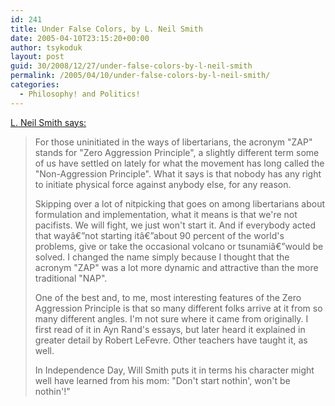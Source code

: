 ```yaml
---
id: 241
title: Under False Colors, by L. Neil Smith
date: 2005-04-10T23:15:20+00:00
author: tsykoduk
layout: post
guid: 30/2008/12/27/under-false-colors-by-l-neil-smith
permalink: /2005/04/10/under-false-colors-by-l-neil-smith/
categories:
  - Philosophy! and Politics!
---
```

<a href="http://www.ncc-1776.com/tle2005/tle307-20050220-02.html">L. Neil Smith says:</a>
<blockquote>For those uninitiated in the ways of libertarians, the acronym "ZAP" stands for "Zero Aggression Principle", a slightly different term some of us have settled on lately for what the movement has long called the "Non-Aggression Principle". What it says is that nobody has any right to initiate physical force against anybody else, for any reason.


Skipping over a lot of nitpicking that goes on among libertarians about formulation and implementation, what it means is that we're not pacifists. We will fight, we just won't start it. And if everybody acted that wayâ€”not starting itâ€”about 90 percent of the world's problems, give or take the occasional volcano or tsunamiâ€”would be solved. I changed the name simply because I thought that the acronym "ZAP" was a lot more dynamic and attractive than the more traditional "NAP".


One of the best and, to me, most interesting features of the Zero Aggression Principle is that so many different folks arrive at it from so many different angles. I'm not sure where it came from originally. I first read of it in Ayn Rand's essays, but later heard it explained in greater detail by Robert LeFevre. Other teachers have taught it, as well.


In Independence Day, Will Smith puts it in terms his character might well have learned from his mom: "Don't start nothin', won't be nothin'!"</blockquote>
